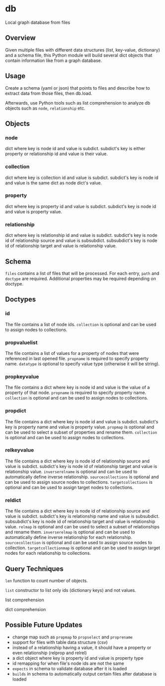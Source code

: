 # db
Local graph database from files

## Overview

Given multiple files with different data structures (list, key-value, dictionary) and a schema file, this Python module will build several dict objects that contain information like from a graph database.

## Usage

Create a schema (yaml or json) that points to files and describe how to extract data from those files, then db.load.

Afterwards, use Python tools such as list comprehension to analyze db objects such as `node`, `relationship` etc.

## Objects

### node

dict where key is node id and value is subdict. subdict's key is either property or relationship id and value is their value.

### collection

dict where key is collection id and value is subdict. subdict's key is node id and value is the same dict as node dict's value.

### property

dict where key is property id and value is subdict. subdict's key is node id and value is property value.

### relationship

dict where key is relationship id and value is subdict. subdict's key is node id of relationship source and value is subsubdict. subsubdict's key is node id of relationship target and value is relationship value.

## Schema

`files` contains a list of files that will be processed. For each entry, `path` and `doctype` are required. Additional properties may be required depending on doctype.

## Doctypes

### id

The file contains a list of node ids. `collection` is optional and can be used to assign nodes to collections.

### propvaluelist

The file contains a list of values for a property of nodes that were referenced in last opened file. `propname` is required to specify property name. `datatype` is optional to specify value type (otherwise it will be string).

### propkeyvalue

The file contains a dict where key is node id and value is the value of a property of that node. `propname` is required to specify property name. `collection` is optional and can be used to assign nodes to collections.

### propdict

The file contains a dict where key is node id and value is subdict. subdict's key is property name and value is property value. `propmap` is optional and can be used to select a subset of properties and rename them. `collection` is optional and can be used to assign nodes to collections.

### relkeyvalue

The file contains a dict where key is node id of relationship source and value is subdict. subdict's key is node id of relationship target and value is relationship value. `inverserelname` is optional and can be used to automatically define inverse relationship. `sourcecollections` is optional and can be used to assign source nodes to collections. `targetcollections` is optional and can be used to assign target nodes to collections.

### reldict

The file contains a dict where key is node id of relationship source and value is subdict. subdict's key is relationship name and value is subsubdict. subsubdict's key is node id of relationship target and value is relationship value. `relmap` is optional and can be used to select a subset of relationships and rename them. `inverserelmap` is optional and can be used to automatically define inverse relationship for each relationship. `sourcecollection` is optional and can be used to assign source nodes to collection. `targetcollectionmap` is optional and can be used to assign target nodes for each relationship to collections.

## Query Techniques

`len` function to count number of objects.

`list` constructor to list only ids (dictionary keys) and not values.

list comprehension

dict comprehension

## Possible Future Updates

- change map such as `propmap` to `propselect` and `proprename`
- support for files with table data structure (csv)
- instead of a relationship having a value, it should have a property or even relationship (relprop and relrel)
- a dict object where key is property id and value is property type
- id remapping for when file's node ids are not the same
- `expects` in schema to validate database after it is loaded
- `builds` in schema to automatically output certain files after database is loaded
